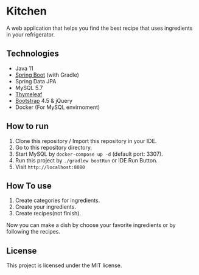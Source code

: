 # Kitchen

A web application that helps you find the best recipe that uses ingredients in your refrigerator.

## Technologies
- Java 11
- [Spring Boot](https://spring.io/projects/spring-boot) (with Gradle)
- Spring Data JPA
- MySQL 5.7
- [Thymeleaf](https://www.thymeleaf.org/)
- [Bootstrap](https://getbootstrap.com/) 4.5 & jQuery
- Docker (For MySQL envirnoment)

## How to run
1. Clone this repository / Import this repository in your IDE. 
2. Go to this repository directory.
3. Start MySQL by `docker-compose up -d` (default port: 3307).
4. Run this project by `./gradlew bootRun` or IDE Run Button. 
5. Visit `http://localhost:8080` 

## How To use
1. Create categories for ingredients.
2. Create your ingredients.
3. Create recipes(not finish).

Now you can make a dish by choose your favorite ingredients or by following the recipes.

## License

This project is licensed under the MIT license.